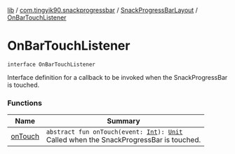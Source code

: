 [lib](../../../index.md) / [com.tingyik90.snackprogressbar](../../index.md) / [SnackProgressBarLayout](../index.md) / [OnBarTouchListener](./index.md)

# OnBarTouchListener

`interface OnBarTouchListener`

Interface definition for a callback to be invoked when the SnackProgressBar is touched.

### Functions

| Name | Summary |
|---|---|
| [onTouch](on-touch.md) | `abstract fun onTouch(event: `[`Int`](https://kotlinlang.org/api/latest/jvm/stdlib/kotlin/-int/index.html)`): `[`Unit`](https://kotlinlang.org/api/latest/jvm/stdlib/kotlin/-unit/index.html)<br>Called when the SnackProgressBar is touched. |
